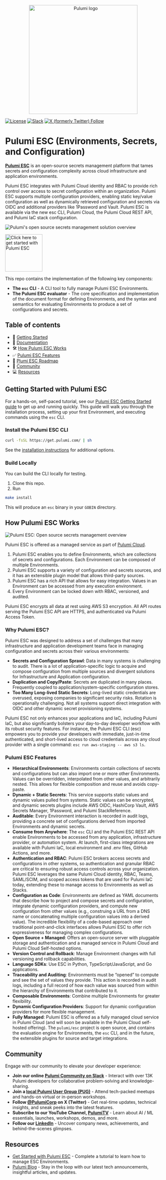 <p align="center">
  <a href="https://www.pulumi.com?utm_campaign=pulumi-esc-github-repo&utm_source=github.com&utm_medium=top-logo" title="Pulumi ESC: Open source secrets management solution">
    <img src="https://www.pulumi.com/images/logo/logo-on-white-box.svg?" width="350" alt="Pulumi logo">
   </a>

 [![License](https://img.shields.io/github/license/pulumi/pulumi)](LICENSE)
 [![Slack](http://www.pulumi.com/images/docs/badges/slack.svg)](https://slack.pulumi.com?utm_campaign=pulumi-esc-github-repo&utm_source=github.com&utm_medium=slack-badge)
 [![X (formerly Twitter) Follow](https://img.shields.io/twitter/follow/PulumiCorp)](https://x.com/PulumiCorp)
</p>

# Pulumi ESC (Environments, Secrets, and Configuration)

**[Pulumi ESC](https://www.pulumi.com/product/esc/)** is an open-source secrets management platform that tames secrets and configuration complexity across cloud infrastructure and application environments.

Pulumi ESC integrates with Pulumi Cloud identity and RBAC to provide rich control over access to secret configuration within an organization. Pulumi ESC supports multiple configuration providers, enabling static key/value configuration as well as dynamically retrieved configuration and secrets via OIDC and additional providers like 1Password and Vault.  Pulumi ESC is available via the new esc CLI, Pulumi Cloud, the Pulumi Cloud REST API, and Pulumi IaC stack configuration.

![Pulumi's open source secrets management solution overview](./assets/esc.gif)

<div>
<a href="https://www.pulumi.com/docs/esc/get-started/?utm_campaign=pulumi-esc-github-repo&utm_source=github.com&utm_medium=get-started-button" title="Get Started">
    <img src="https://www.pulumi.com/images/get-started.svg?" align="center" width="120" alt="Click here to get started with Pulumi ESC">
</a>
</div>

This repo contains the implementation of the following key components:

- **The `esc` CLI** - A CLI tool to fully manage Pulumi ESC Environments.
- **The Pulumi ESC evaluator** - The core specification and implementation of the document format for defining Environments, and the syntax and semantics for evaluating Environments to produce a set of configurations and secrets.

## Table of contents

- :rocket: [Getting Started](#getting-started-with-pulumi-esc)
- :blue_book: [Documentation](https://pulumi.com/docs/pulumi-cloud/esc)
- :hammer_and_wrench: [How Pulumi ESC Works](#how-pulumi-esc-works)
- :white_check_mark: [Pulumi ESC Features](#pulumi-esc-features)
- :compass: [Plumi ESC Roadmap](#resources)
- :busts_in_silhouette: [Community](#resources)
- :computer: [Resources](#resources)

## Getting Started with Pulumi ESC

For a hands-on, self-paced tutorial, see our [Pulumi ESC Getting Started guide]((https://pulumi.com/docs/pulumi-cloud/esc/get-started?utm_campaign=pulumi-esc-github-repo&utm_source=github.com&utm_medium=getting-started-install)) to get up and running quickly. This guide will walk you through the installation process, setting up your first Environment, and executing commands using the `esc` CLI.

### Install the Pulumi ESC CLI

```sh
curl -fsSL https://get.pulumi.com/ | sh
```

See the [installation instructions](https://www.pulumi.com/docs/install/esc/?utm_campaign=pulumi-esc-github-repo&utm_source=github.com&utm_medium=getting-started-install) for additional options.

### Build Locally

You can build the CLI locally for testing.

1. Clone this repo.
2. Run

```sh
make install
```

This will produce an `esc` binary in your `GOBIN` directory.

## How Pulumi ESC Works

![Pulumi ESC: Open source secrets management overview](./assets/overview.png)

Pulumi ESC is offered as a managed service as part of [Pulumi Cloud](https://www.pulumi.com/product/pulumi-cloud/?utm_campaign=pulumi-esc-github-repo&utm_source=github.com).

1. Pulumi ESC enables you to define Environments, which are collections of secrets and configurations. Each Environment can be composed of multiple Environments.
2. Pulumi ESC supports a variety of configuration and secrets sources, and it has an extensible plugin model that allows third-party sources.
3. Pulumi ESC has a rich API that allows for easy integration. Values in an Environment can be accessed from any execution environment.
4. Every Environment can be locked down with RBAC, versioned, and audited.

Pulumi ESC encrypts all data at rest using AWS S3 encryption. All API routes serving the Pulumi ESC API are HTTPS, and authenticated via Pulumi Access Token.

### Why Pulumi ESC?

Pulumi ESC was designed to address a set of challenges that many infrastructure and application development teams face in managing configuration and secrets across their various environments:

- **Secrets and Configuration Sprawl**: Data in many systems is challenging to audit. There is a lot of application-specific logic to acquire and compose configuration from multiple sources and divergent solutions for Infrastructure and Application configuration.
- **Duplication and Copy/Paste**: Secrets are duplicated in many places. Frequently coupled to application/system-specific configuration stores.
- **Too Many Long-lived Static Secrets**: Long-lived static credentials are overused, exposing companies to significant security risks. Rotation is operationally challenging. Not all systems support direct integration with OIDC and other dynamic secret provisioning systems.

Pulumi ESC not only enhances your applications and IaC, including Pulumi IaC, but also significantly bolsters your day-to-day developer workflow with its robust security features. For instance, the Pulumi ESC CLI (esc) empowers you to provide your developers with immediate, just-in-time authenticated, and short-lived access to cloud credentials across any cloud provider with a single command: `esc run aws-staging -- aws s3 ls`.

### Pulumi ESC Features

- **Hierarchical Environments**: Environments contain collections of secrets and configurations but can also import one or more other Environments. Values can be overridden, interpolated from other values, and arbitrarily nested. This allows for flexible composition and reuse and avoids copy-paste.
- **Dynamic + Static Secrets**: This service supports static values and dynamic values pulled from systems. Static values can be encrypted, and dynamic secrets plugins include AWS OIDC, HashiCorp Vault, AWS Secrets Manager, 1Password, and Pulumi StackReference.
- **Auditable**: Every Environment interaction is recorded in audit logs, providing a concrete set of configurations derived from imported Environments and dynamic secrets.
- **Consume from Anywhere**: The `esc` CLI and the Pulumi ESC REST API enable Environments to be accessed from any application, infrastructure provider, or automation system. At launch, first-class integrations are available with Pulumi IaC, local environment and .env files, GitHub Actions, and more.
- **Authentication and RBAC**: Pulumi ESC brokers access secrets and configurations in other systems, so authentication and granular RBAC are critical to ensuring robust access controls across your organization. Pulumi ESC leverages the same Pulumi Cloud identity, RBAC, Teams, SAML/SCIM, and scoped access tokens that are used for Pulumi IaC today, extending these to manage access to Environments as well as Stacks.
- **Configuration as Code**: Environments are defined as YAML documents that describe how to project and compose secrets and configuration, integrate dynamic configuration providers, and compute new configuration from other values (e.g., construing a URL from a DNS name or concatenating multiple configuration values into a derived value). The incredible flexibility of a code-based approach over traditional point-and-click interfaces allows Pulumi ESC to offer rich expressiveness for managing complex configurations.
- **Open Source + Managed**: Offers an open-source server with pluggable storage and authentication and a managed service in Pulumi Cloud and Pulumi Cloud Self-hosted options.
- **Version Control and Rollback**: Manage Environment changes with full versioning and rollback capabilities.
- **Language SDKs**: Use ESC in Python, TypeScript/JavaScript, and Go applications.
- **Traceability and Auditing**: Environments must be “opened” to compute and see the set of values they provide. This action is recorded in audit logs, including a full record of how each value was sourced from within the hierarchy of Environments that contributed to it.
- **Composable Environments**: Combine multiple Environments for greater flexibility.
- **Dynamic Configuration Providers**: Support for dynamic configuration providers for more flexible management.
- **Fully Managed**: Pulumi ESC is offered as a fully managed cloud service in Pulumi Cloud (and will soon be available in the Pulumi Cloud self-hosted offering). The `pulumi/esc` project is open source, and contains the evaluation engine for Environments, the `esc` CLI, and in the future, the extensible plugins for source and target integrations.

## Community

Engage with our community to elevate your developer experience:

- **Join our online [Pulumi Community on Slack](https://slack.pulumi.com/)** - Interact with over 13K Pulumi developers for collaborative problem-solving and knowledge-sharing.
- **Join a [local Pulumi User Group (PUG)](https://www.meetup.com/pro/pugs/)** - Attend tech-packed meetups and hands-on virtual or in-person workshops.
- **Follow [@PulumiCorp](https://twitter.com/PulumiCorp) on X (Twitter)** - Get real-time updates, technical insights, and sneak peeks into the latest features.
- **Subscribe to our YouTube Channel, [PulumiTV](https://www.youtube.com/@PulumiTV)** - Learn about AI / ML essentials, launches, workshops, demos, and more.
- **Follow our [LinkedIn](https://www.linkedin.com/company/pulumi/)** - Uncover company news, achievements, and behind-the-scenes glimpses.

## Resources

- [Get Started with Pulumi ESC](https://www.pulumi.com/docs/esc/) - Complete a tutorial to learn how to manage ESC Environments.
- [Pulumi Blog](https://www.pulumi.com/blog/?utm_source=GitHub&utm_medium=referral&utm_campaign=workshops) - Stay in the loop with our latest tech announcements, insightful articles, and updates.
